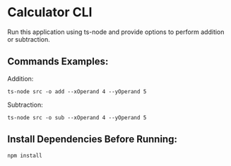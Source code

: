 # Calculator CLI

Run this application using ts-node and provide options to perform addition or subtraction.

## Commands Examples:

Addition:
```
ts-node src -o add --xOperand 4 --yOperand 5
```

Subtraction:
```
ts-node src -o sub --xOperand 4 --yOperand 5
```

## Install Dependencies Before Running:

```bash
npm install
```
